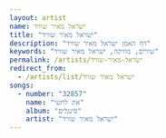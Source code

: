 ```yaml
---
layout: artist
name: ישראל מאיר שוויד
title: "ישראל מאיר שוויד"
description: "דף האמן ישראל מאיר שוויד"
keywords: "שירים, מוזיקה, ישראל מאיר שוויד"
permalink: /artists/ישראל-מאיר-שוויד
redirect_from:
  - /artists/list/ישראל מאיר שוויד
songs:
  - number: "32857"
    name: "את לחשי"
    album: "סינגלים"
    artist: "ישראל מאיר שוויד"
---
```

